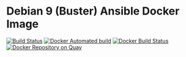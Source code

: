 # Debian 9 (Buster) Ansible Docker Image

[![Build Status](https://api.travis-ci.org/haghighi-ahmad/docker-ansible-debian9.svg)](https://travis-ci.org/haghighi-ahmad/docker-ansible-debian9)
[![Docker Automated build](https://img.shields.io/docker/automated/haghighi/docker-ansible-debian9.svg?maxAge=2592000)](https://hub.docker.com/r/haghighi/docker-ansible-debian9/)
[![Docker Build Status](https://img.shields.io/docker/build/haghighi/docker-ansible-debian9.svg?maxAge=2592000)](https://hub.docker.com/r/haghighi/docker-ansible-debian9/)
[![Docker Repository on Quay](https://quay.io/repository/haghighi_ahmad/docker-ansible-debian9/status "Docker Repository on Quay")](https://quay.io/repository/haghighi_ahmad/docker-ansible-debian9)


